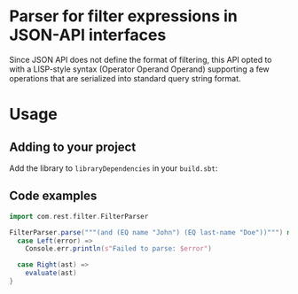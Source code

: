 # Parser for filter expressions in JSON-API interfaces

Since JSON API does not define the format of filtering, this API opted to with a LISP-style syntax
(Operator Operand Operand) supporting a few operations that are serialized into standard query string format.


# Usage

## Adding to your project

Add the library to `libraryDependencies` in your `build.sbt`:


## Code examples

```scala
import com.rest.filter.FilterParser

FilterParser.parse("""(and (EQ name "John") (EQ last-name "Doe"))""") match {
  case Left(error) =>
    Console.err.println(s"Failed to parse: $error")

  case Right(ast) =>
    evaluate(ast)
}
```